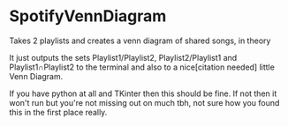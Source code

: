 # SpotifyVennDiagram
Takes 2 playlists and creates a venn diagram of shared songs, in theory

It just outputs the sets Playlist1/Playlist2, Playlist2/Playlist1 and Playlist1∩Playlist2 to the terminal
and also to a nice[citation needed] little Venn Diagram.

If you have python at all and TKinter then this should be fine. If not then it won't run but you're not missing
out on much tbh, not sure how you found this in the first place really.
